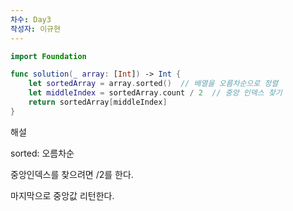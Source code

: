 ```yaml
---
차수: Day3
작성자: 이규현
---
```

```Swift
import Foundation

func solution(_ array: [Int]) -> Int {
    let sortedArray = array.sorted()  // 배열을 오름차순으로 정렬
    let middleIndex = sortedArray.count / 2  // 중앙 인덱스 찾기
    return sortedArray[middleIndex]
}
```

  

  

해설

sorted: 오름차순

중앙인덱스를 찾으려면 /2를 한다.

마지막으로 중앙값 리턴한다.